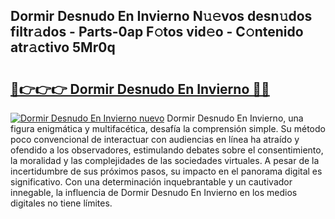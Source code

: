 ## Dormir Desnudo En Invierno N𝚞𝚎vos desn𝚞dos filtr𝚊dos - Parts-0ap F𝚘tos vid𝚎o - C𝚘ntenido atr𝚊ctivo 5Mr0q

# <h2><a href="http://mba2vv1.tromn.icu/?c=Dormir+Desnudo+En+Invierno">🔗👉👉👉 Dormir Desnudo En Invierno 🔗🔗</a></h2>

[![Dormir Desnudo En Invierno nuevo](https://i.imgur.com/pEAQMta.gif)](http://mba2vv1.tromn.icu/?c=Dormir+Desnudo+En+Invierno)
Dormir Desnudo En Invierno, una figura enigmática y multifacética, desafía la comprensión simple. Su método poco convencional de interactuar con audiencias en línea ha atraído y ofendido a los observadores, estimulando debates sobre el consentimiento, la moralidad y las complejidades de las sociedades virtuales. A pesar de la incertidumbre de sus próximos pasos, su impacto en el panorama digital es significativo. Con una determinación inquebrantable y un cautivador innegable, la influencia de Dormir Desnudo En Invierno en los medios digitales no tiene límites.
